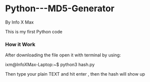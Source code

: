 # Python---MD5-Generator

By Info X Max

This is my first Python code 

### How it Work ###

After downloading the file open it with terminal by using:

ixm@InfoXMax-Laptop:~$ python3 hash.py

Then type your plain TEXT and hit enter , then the hash will show up
